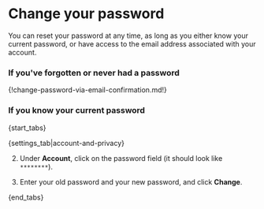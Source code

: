 # Change your password

You can reset your password at any time, as long as you either know your
current password, or have access to the email address associated with your
account.

### If you've forgotten or never had a password

{!change-password-via-email-confirmation.md!}

### If you know your current password

{start_tabs}

{settings_tab|account-and-privacy}

2. Under **Account**, click on the password field (it should look like `********`).

3. Enter your old password and your new password, and click **Change**.

{end_tabs}
